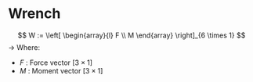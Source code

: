 # Wrench
$$
W := 
\left[
\begin{array}{l}
F
\\
M
\end{array}
\right]_{6 \times 1}
$$
-> Where:
- $F$ : Force vector $[3 \times 1]$
- $M$ : Moment vector $[3 \times 1]$